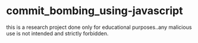 # commit_bombing_using-javascript
this is a research project done only for educational purposes..any malicious use is not intended and strictly forbidden.
